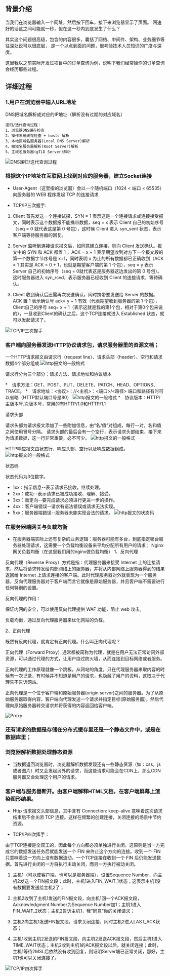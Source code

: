 ## 背景介绍
当我们在浏览器输入一个网址，然后按下回车，接下来浏览器显示了页面。
网速好的话这之间可能就一秒，但在这一秒内到底发生了什么？

其实这个问题很高级，包含的内容很多，囊括了网络、中间件、架构、业务细节等往深处说可以很底层，
是一个以点到面的问题，很考验技术人员知识的广度与深度。

这里我以之前实际开发过项目中的订单查询为例，说明下我们经常操作的订单查询会经历那些过程。

## 详细过程

### 1.用户在浏览器中输入URL地址
DNS把域名解析成对应的IP地址（解析没有过期的对应域名）

```
递归/迭代查询过程：
1、浏览器DNS缓存检查
2、操作系统缓存检查 + hosts 解析
3、本地区域名服务器(Local DNS Server)解析
4、根域名服务器解析(Root Server)解析
5、主域名服务器(gTLD Server)解析
```
![DNS递归/迭代查询过程](img/dns.png)
### 根据这个IP地址在互联网上找到对应的服务器，建立Socket连接
* User-Agent（这里指的浏览器）会以一个随机端口（1024 < 端口 < 65535）向服务器的 WEB 程序发起 TCP 的连接请求

* TCP/IP三次握手:
1. Client 首先发送一个连接试探，SYN = 1 表示这是一个连接请求或连接接受报文，同时表示这个数据报不能携带数据，seq = x 表示 Client 自己的初始序号（seq = 0 就代表这是第 0 号包），这时候 Client 进入 syn_sent 状态，表示客户端等待服务器的回复。

2. Server 监听到连接请求报文后，如同意建立连接，则向 Client 发送确认。报文中的 SYN 和 ACK 都置 1 ，ACK = x + 1 表示期望收到对方下一个报文段的第一个数据字节序号是 x+1，同时表明 x 为止的所有数据都已正确收到（ACK = 1 其实是 ACK = 0 + 1，也就是期望客户端的第 1 个包），seq = y 表示 Server 自己的初始序号（seq = 0就代表这是服务器这边发出的第 0 号包）。这时服务器进入 syn_rcvd，表示服务器已经收到 Client 的连接请求，等待确认。

3. Client 收到确认后还需再次发送确认，同时携带要发送给 Server 的数据。ACK 置 1 表示确认号 ack= y + 1 有效（代表期望收到服务器的第 1 个包），Client自己的序号 seq= x + 1（表示这就是我的第1个包，相对于第0个包来说的），一旦收到Client的确认之后，这个TCP连接就进入 Established 状态，就可以发起请求了。

![TCP/IP三次握手](img/tcp-1.png)

### 客户端向服务器发送HTTP协议请求包，请求服务器里的资源文档；
一个HTTP请求报文由请求行（request line）、请求头部（header）、空行和请求数据4个部分组成
![http报文的一般格式](img/http-3.png)

请求行分为三个部分：请求方法、请求地址和协议版本

*　请求方法：GET、POST、PUT、DELETE、PATCH、HEAD、OPTIONS、TRACE。
*　请求地址：<协议>：//<主机>：<端口>/<路径>
端口和路径有时可以省略（HTTP默认端口号是80）
![http报文的一般格式](img/http-1.png)
*　协议版本：HTTP/主版本号.次版本号，常用的有HTTP/1.0和HTTP/1.1

请求头部

请求头部为请求报文添加了一些附加信息，由“名/值”对组成，每行一对，名和值之间使用冒号分隔。
请求头部的最后会有一个空行，表示请求头部结束，接下来为请求数据，这一行非常重要，必不可少。
![http报文的一般格式](img/http-2.png)

HTTP响应报文由状态行、响应头部、空行以及响应数据组成。
![http报文的一般格式](img/http-5.png)

状态码

状态代码为3位数字。
* 1xx：指示信息--表示请求已接收，继续处理。
* 2xx：成功--表示请求已被成功接收、理解、接受。
* 3xx：重定向--要完成请求必须进行更进一步的操作。
* 4xx：客户端错误--请求有语法错误或请求无法实现。
* 5xx：服务器端错误--服务器未能实现合法的请求。
![http报文的状态码](img/http-4.png)
### 在服务器端网关与负载均衡

* 在服务器端实际上还有复杂的业务逻辑：服务器可能有多台，到底指定哪台服务器处理请求，这需要一个负载均衡设备来平均分配所有用户的请求；
Nginx网关负载均衡（在这里我们用的nginx做负载均衡）
1、反向代理

反向代理（Reverse Proxy）方式是指：代理服务器来接受 Internet 上的连接请求，然后将请求转发给内部网络上的服务器，并将从内部网络上服务器得到的结果返回给 Internet 上请求连接的客户端。此时代理服务器对外就表现为一个服务器，反向代理服务器对于客户端而言它就像是原始服务器，并且客户端不需要进行任何特别的设置。

反向代理的作用：

保证内网的安全，可以使用反向代理提供 WAF 功能，阻止 web 攻击。

负载均衡，通过反向代理服务器来优化网站的负载。

2、正向代理

既然有反向代理，就肯定有正向代理。什么叫正向代理呢？

正向代理（Forward Proxy）通常都被简称为代理，就是在用户无法正常访问外部资源，可以通过代理的方式，让用户绕过防火墙，从而连接到目标网络或者服务。

正向代理的工作原理就像一个跳板。从网站的角度，只在代理服务器来取内容的时候有一次记录，有时候并不知道是用户的请求，也隐藏了用户的资料，这取决于代理告不告诉网站。

正向代理是一个位于客户端和原始服务器(origin server)之间的服务器。为了从原始服务器取得内容，客户端向代理发送一个请求并指定目标(原始服务器)，然后代理向原始服务器转交请求并将获得的内容返回给客户端。

![Proxy](img/nginx.png)
### 还有请求的数据是存储在分布式缓存里还是一个静态文件中，或是在数据库里；

### 浏览器解析数据处理静态资源
* 当数据返回浏览器时，浏览器解析数据发现还有一些静态资源（如：css，js或者图片）时又会发起另外的请求，而这些请求可能会在CDN上，那么CDN服务器又会处理这个用户的请求。



### 客户端与服务器断开。由客户端解释HTML文档，在客户端屏幕上渲染图形结果。
* Http 请求报文头部信息，其中含有 Connection: keep-alive 意味着这次请求结束后不会关闭 TCP 连接。这样在频繁的创建连接，关闭连接的场景中节约资源。

* TCP/IP四次挥手：

由于TCP连接是全双工的，因此每个方向都必须单独进行关闭。这原则是当一方完成它的数据发送任务后就能发送一个 FIN 来终止这个方向的连接。收到一个 FIN 只意味着这一方向上没有数据流动，一个TCP连接在收到一个 FIN 后仍能发送数据。首先进行关闭的一方将执行主动关闭，而另一方执行被动关闭。
1. 主机1（可以使客户端，也可以是服务器端），设置Sequence Number，向主机2发送一个FIN报文段；此时，主机1进入FIN_WAIT_1状态；这表示主机1没有数据要发送给主机2了；

2. 主机2收到了主机1发送的FIN报文段，向主机1回一个ACK报文段，Acknowledgment Number为Sequence Number加1；主机1进入FIN_WAIT_2状态；主机2告诉主机1，我“同意”你的关闭请求；

3. 主机2向主机1发送FIN报文段，请求关闭连接，同时主机2进入LAST_ACK状态；

4. 主机1收到主机2发送的FIN报文段，向主机2发送ACK报文段，然后主机1进入TIME_WAIT状态；主机2收到主机1的ACK报文段以后，就关闭连接；此时，主机1等待2MSL后依然没有收到回复，则证明Server端已正常关闭，那好，主机1也可以关闭连接了。

![TCP/IP四次挥手](img/tcp-2.png)